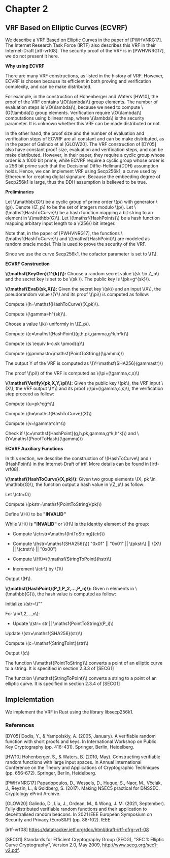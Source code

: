
# Chapter 2

## VRF Based on Elliptic Curves (ECVRF)
We describe a VRF Based on Elliptic Curves in the paper of  [PWHVNRG17]. The Internet Research Task Force (IRTF) also describes this VRF in their Internet-Draft [irtf-vrf08]. The security proof of the VRF is in [PWHVNRG17], we do not present it here.


**Why using ECVRF**

There are many VRF constructions, as listed in the history of VRF. However, ECVRF is chosen because its efficient in both proving and verification complexity, and can be make distributed. 

For example, in the construction of Hohenberger and Waters [HW10], the proof of the VRF contains \\(O(\lambda)\\) group elements. The number of evaluation steps is \\(O(\lambda)\\), because we need to compute \\(O(\lambda)\\) group elements. Verification require \\(O(\lambda)\\) computations using bilinear map, where \\(\lambda\\) is the security parameter. It is unknown whether this VRF can be made distributed or not.

In the other hand, the proof size and the number of evaluation and verification steps of ECVRF are all constant and can be make distributed, as in the paper of Galindo et al [GLOW20]. The VRF construction of [DY05] also have constant proof size, evaluation and verification steps, and can be make distributed. However, in their paper, they require a cyclic group whose order is a 1000 bit prime, while ECVRF require a cyclic group whose order is a 256 bit prime such that the Decisional Diffie-Hellman(DDH) assumption holds. Hence, we can implement VRF using Secp256k1, a curve used by Ethereum for creating digital signature. Because the embeeding degree of Secp256k1 is large, thus the DDH assumption is believed to be true.

**Preliminaries**

Let \\(\mathbb{G}\\) be a cyclic group of prime order \\(p\\) with generator \\(g\\). Denote \\(Z_p\\) to be the set of integers modulo \\(p\\). Let \\(\mathsf{HashToCurve}\\) be a hash function mapping a bit string to an element in \\(\mathbb{G}\\). Let \\(\mathsf{HashPoints}\\) be a hash function mapping arbitary input length to a \\(256\\) bit integer.

Note that, in the paper of [PWHVNRG17], the functions \\(\mathsf{HashToCurve}\\) and \\(\mathsf{HashPoint}\\) are modeled as random oracle model. This is used to prove the security of the VRF. 

Since we use the curve Secp256k1, the cofactor parameter is set to \\(1\\).


**ECVRF Construction**

**\\(\mathsf{KeyGen}(1^{k})\\):** Choose a random secret value \\(sk \in Z_p\\) and the secret key is set to be \\(sk \\). The public key is  \\(pk=g^{sk}\\).

**\\(\mathsf{Eval}(sk,X)\\):** Given the secret key \\(sk\\) and an input \\(X\\), the pseudorandom value \\(Y\\) and its proof \\(\pi\\) is computed as follow:

Compute \\(h=\mathsf{HashToCurve}(X,pk)\\).

Compute \\(\gamma=h^{sk}\\).

Choose a value \\(k\\) uniformly in \\(Z_p\\).

Compute \\(c=\mathsf{HashPoint}(g,h,pk,gamma,g^k,h^k)\\)

Compute \\(s \equiv k-c.sk \pmod{q}\\)

Compute \\(gammastr=\mathsf{PointToString}(\gamma)\\)

The output Y of the VRF is computed as \\(Y=\mathsf{SHA256}(gammastr)\\)

The proof \\(\pi\\) of the VRF is computed as \\(\pi=(\gamma,c,s)\\) 

**\\(\mathsf{Verify}(pk,X,Y,\pi)\\):** Given the public key \\(pk\\), the VRF input \\(X\\), the VRF output \\(Y\\) and its proof \\(\pi=(\gamma,c,s)\\), the verification step proceed as follow:

Compute \\(u=pk^cg^s\\)

Compute \\(h=\mathsf{HashToCurve}(X)\\)

Compute \\(v=\gamma^ch^s\\)

Check if \\(c=\mathsf{HashPoint}(g,h,pk,gamma,g^k,h^k)\\) and \\(Y=\mathsf{ProofToHash}(\gamma)\\)

**ECVRF Auxiliary Functions**

 In this section, we describe the construction of \\(HashToCurve\\) and \\(HashPoint\\) in the Internet-Draft of irtf. More details can be found in [irtf-vrf08]. 

 **\\(\mathsf{HashToCurve}(X,pk)\\):** Given two group elements \\(X, pk \in \mathbb{G}\\), the function output a hash value in \\(Z_p\\) as follow:

Let \\(ctr=0\\)

Compute \\(pkstr=\mathsf{PointToString}(pk)\\)

Define \\(H\\) to be **"INVALID"**

While \\(H\\) is **"INVALID"** or \\(H\\) is the identity element of the group:

- Compute \\(ctrstr=\mathsf{IntToString}(ctr)\\)

- Compute \\(hstr=\mathsf{SHA256}\\)( "0x01" || "0x01" || \\(pkstr\\) || \\(X\\) || \\(ctrstr\\) || "0x00")

- Compute \\(H\\)=\\(\mathsf{StringToPoint}(hstr)\\)

- Increment \\(ctr\\) by \\(1\\)

Output \\(H\\).

 **\\(\mathsf{HashPoint}(P_1,P_2,...,P_n)\\):** Given n elements in  \\(\mathbb{G}\\), the hash value is computed as follow:

Initialize \\(str=\\)""

For \\(i=1,2,...,n\\):

- Update \\(str= str || \mathsf{PointToString}(P_i)\\)
    
Update \\(str=\mathsf{SHA256}(str)\\)

Compute \\(c=\mathsf{StringToInt}(str)\\)

Output \\(c\\)

The function \\(\mathsf{PointToString}\\) converts a point of an elliptic curve to a string. It is specified in section 2.3.3 of [SECG1]

The function \\(\mathsf{StringToPoint}\\) converts a string to a point of an elliptic curve. It is specified in section 2.3.4 of [SECG1]

## Implelemtation

We implement the VRF in Rust using the library libsecp256k1.

### References







[DY05] Dodis, Y., & Yampolskiy, A. (2005, January). A verifiable random function with short proofs and keys. In International Workshop on Public Key Cryptography (pp. 416-431). Springer, Berlin, Heidelberg.

[HW10] Hohenberger, S., & Waters, B. (2010, May). Constructing verifiable random functions with large input spaces. In Annual International Conference on the Theory and Applications of Cryptographic Techniques (pp. 656-672). Springer, Berlin, Heidelberg.

[PWHVNRG17] Papadopoulos, D., Wessels, D., Huque, S., Naor, M., Včelák, J., Reyzin, L., & Goldberg, S. (2017). Making NSEC5 practical for DNSSEC. Cryptology ePrint Archive.


[GLOW20] Galindo, D., Liu, J., Ordean, M., & Wong, J. M. (2021, September). Fully distributed verifiable random functions and their application to decentralised random beacons. In 2021 IEEE European Symposium on Security and Privacy (EuroS&P) (pp. 88-102). IEEE.

[irtf-vrf08] https://datatracker.ietf.org/doc/html/draft-irtf-cfrg-vrf-08

[SECG1]  Standards for Efficient Cryptography Group (SECG), "SEC 1: Elliptic Curve Cryptography", Version 2.0, May 2009, <http://www.secg.org/sec1-v2.pdf>.

